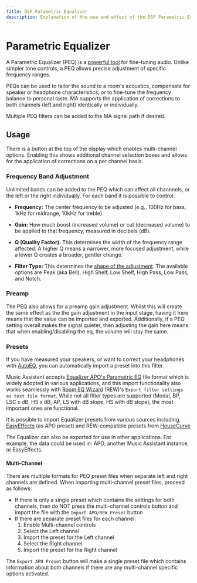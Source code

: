 ```yaml
---
title: DSP Parametric Equalizer
description: Explanation of the use and effect of the DSP Parametric Equalizer filter
---
```


# Parametric Equalizer

A Parametric Equalizer (PEQ) is a [powerful tool](https://www.masteringbox.com/learn/parametric-eq) for fine-tuning audio. Unlike simpler tone controls, a PEQ allows precise adjustment of specific frequency ranges.

PEQs can be used to tailor the sound to a room's acoustics, compensate for speaker or headphone characteristics, or to fine-tune the frequency balance to personal taste. MA supports the application of corrections to both channels (left and right) identically or individually.

Multiple PEQ filters can be added to the MA signal path if desired.

## Usage

There is a button at the top of the display which enables multi-channel options. Enabling this shows additional channel selection boxes and allows for the application of corrections on a per channel basis.

### Frequency Band Adjustment

Unlimited bands can be added to the PEQ which can affect all channnels, or the left or the right individually. For each band it is possible to control:

- **Frequency:** The center frequency to be adjusted (e.g., 100Hz for bass, 1kHz for midrange, 10kHz for treble).

- **Gain:** How much boost (increased volume) or cut (decreased volume) to be applied to that frequency, measured in decibels (dB).

- **Q (Quality Factor):** This determines the width of the frequency range affected. A higher Q means a narrower, more focused adjustment, while a lower Q creates a broader, gentler change.

- **Filter Type:** This determines the [shape of the adjustment](https://www.musicguymixing.com/eq-filters/). The available options are Peak (aka Bell), High Shelf, Low Shelf, High Pass, Low Pass, and Notch.

### Preamp

The PEQ also allows for a preamp gain adjustment. Whilst this will create the same effect as the the gain adjustment in the input stage, having it here means that the value can be imported and exported. Additionally, if a PEQ setting overall makes the signal quieter, then adjusting the gain here means that when enabling/disabling the eq, the volume will stay the same.

### Presets

If you have measured your speakers, or want to correct your headphones with [AutoEQ](https://autoeq.app/), you can automatically import a preset into this filter.

Music Assistant accepts [Equalizer APO's Parametric EQ](https://equalizerapo.com) file format which is widely adopted in various applications, and this import functionality also works seamlessly with [Room EQ Wizard](https://www.roomeqwizard.com) (REW)'s `Export filter settings as text file format`.
While not all filter types are supported (Modal, BP, LSC x dB, HS x dB, AP, LS with dB slope, HS with dB slope), the most important ones are functional.

It is possible to import Equalizer presets from various sources including, [EasyEffects](https://wwmm.github.io/easyeffects/) (as APO preset) and REW-compatible presets from [HouseCurve](https://housecurve.com/)

The Equalizer can also be exported for use in other applications. For example, the data could be used in: APO, another Music Assistant instance, or EasyEffects.

#### Multi-Channel

There are multiple formats for PEQ preset files when separate left and right channels are defined. When importing multi-channel preset files, proceed as follows:

- If there is only a single preset which contains the settings for both channels, then do NOT press the multi-channel controls button and import the file with the `Import APO/REW Preset` button
- If there are separate preset files for each channel:
    1. Enable Multi-channel controls
    2. Select the Left channel
    3. Import the preset for the Left channel
    4. Select the Right channel
    5. Import the preset for the Right channel

The `Export APO Preset` button will make a single preset file which contains information about both channels if there are any multi-channel specific options activated.
